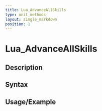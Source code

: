 ```yaml
---
title: Lua_AdvanceAllSkills
type: unit_methods
layout: single_markdown
position: 1
---
```


# Lua_AdvanceAllSkills

## Description

## Syntax

## Usage/Example


